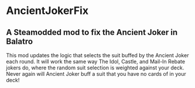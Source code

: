 # AncientJokerFix
## A Steamodded mod to fix the Ancient Joker in Balatro

This mod updates the logic that selects the suit buffed by the Ancient Joker each round. It will work the same way The Idol, Castle, and Mail-In Rebate jokers do, where the random suit selection is weighted against your deck. Never again will Ancient Joker buff a suit that you have no cards of in your deck!
